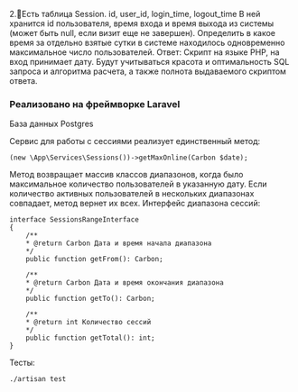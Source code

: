 2.🔸Есть таблица Session.
id, user_id, login_time, logout_time
В ней хранится id пользователя, время входа и время выхода из системы (может быть null, если визит еще не завершен). Определить в какое время за отдельно взятые сутки в системе находилось одновременно максимальное число пользователей.
Ответ: Скрипт на языке PHP, на вход принимает дату. Будут учитываться красота и оптимальность  SQL запроса и алгоритма расчета, а также полнота выдаваемого скриптом ответа.

### Реализовано на фреймворке Laravel
База данных Postgres

Сервис для работы с сессиями реализует единственный метод:

    (new \App\Services\Sessions())->getMaxOnline(Carbon $date);

Метод возвращает массив классов диапазонов, когда было максимальное количество пользователей в указанную дату. 
Если количество активных пользователей в нескольких диапазонах совпадает, метод вернет их всех.
Интерфейс диапазона сессий:

    interface SessionsRangeInterface
    {
        /**
        * @return Carbon Дата и время начала диапазона
        */
        public function getFrom(): Carbon;

        /**
        * @return Carbon Дата и время окончания диапазона
        */
        public function getTo(): Carbon;

        /**
        * @return int Количество сессий
        */
        public function getTotal(): int;    
    }

Тесты:

    ./artisan test
